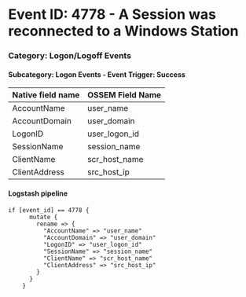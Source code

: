 # Event ID: 4778 - A Session was reconnected to a Windows Station
### Category: Logon/Logoff Events
#### Subcategory: Logon Events - Event Trigger: Success

|Native field name            |OSSEM Field Name                   |
|:----------------------------|:----------------------------------|
| AccountName                 | user_name                         |
| AccountDomain               | user_domain                       |  
| LogonID                     | user_logon_id                     |
| SessionName                 | session_name                      |
| ClientName                  | scr_host_name                     |
| ClientAddress               | src_host_ip                       |

#### Logstash pipeline

```
if [event_id] == 4778 {
      mutate {
        rename => {
          "AccountName" => "user_name"
          "AccountDomain" => "user_domain"
          "LogonID" => "user_logon_id"
          "SessionName" => "session_name"
          "ClientName" => "scr_host_name"
          "ClientAddress" => "src_host_ip"
        }
      }
    }
```
